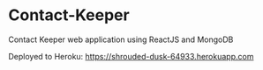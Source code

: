 # Contact-Keeper
Contact Keeper web application using ReactJS and MongoDB

Deployed to Heroku:   https://shrouded-dusk-64933.herokuapp.com
